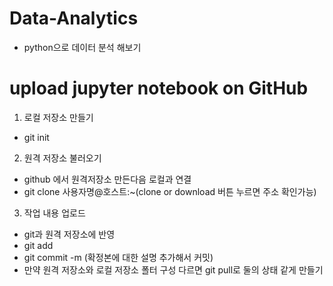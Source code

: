 # Data-Analytics
* python으로 데이터 분석 해보기

# upload jupyter notebook on GitHub
1. 로컬 저장소 만들기 
  - git init 
2. 원격 저장소 불러오기
  - github 에서 원격저장소 만든다음 로컬과 연결
  - git clone 사용자명@호스트:~(clone or download 버튼 누르면 주소 확인가능)
3. 작업 내용 업로드
  - git과 원격 저장소에 반영
  - git add 
  - git commit -m (확정본에 대한 설명 추가해서 커밋)
  - 만약 원격 저장소와 로컬 저장소 폴터 구성 다르면 git pull로 둘의 상태 같게 만들기
